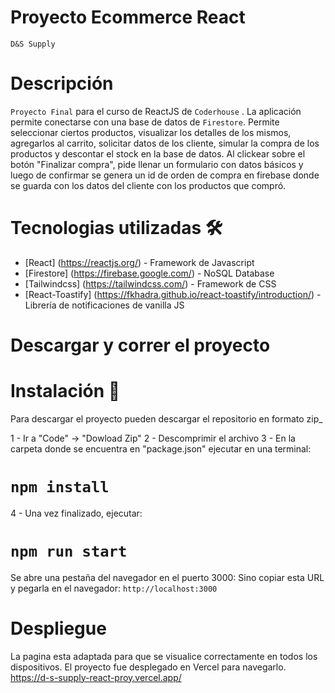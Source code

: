 # Proyecto Ecommerce React

`D&S Supply`

# Descripción

`Proyecto Final` para el curso de ReactJS de `Coderhouse` .
La aplicación permite conectarse con una base de datos de `Firestore`.
Permite seleccionar ciertos productos, visualizar los detalles de los mismos, agregarlos al carrito, solicitar datos de los cliente, simular la compra de los productos y descontar el stock en la base de datos. Al clickear sobre el botón "Finalizar compra", pide llenar un formulario con datos básicos y luego de confirmar se genera un id de orden de compra en firebase donde se guarda con los datos del cliente con los productos que compró.

# Tecnologias utilizadas 🛠️

- [React] (https://reactjs.org/) - Framework de Javascript
- [Firestore] (https://firebase.google.com/) - NoSQL Database
- [Tailwindcss] (https://tailwindcss.com/) - Framework de CSS
- [React-Toastify] (https://fkhadra.github.io/react-toastify/introduction/) - Librería de notificaciones de vanilla JS

# Descargar y correr el proyecto

# Instalación 🔧

Para descargar el proyecto pueden descargar el repositorio en formato zip_

1 - Ir a "Code" -> "Dowload Zip"
2 - Descomprimir el archivo
3 - En la carpeta donde se encuentra en "package.json" ejecutar en una terminal:

# `npm install`

4 - Una vez finalizado, ejecutar:

# `npm run start`

Se abre una pestaña del navegador en el puerto 3000:
Sino copiar esta URL y pegarla en el navegador: `http://localhost:3000`

# Despliegue

La pagina esta adaptada para que se visualice correctamente en todos los dispositivos.
El proyecto fue desplegado en Vercel para navegarlo. https://d-s-supply-react-proy.vercel.app/ 



